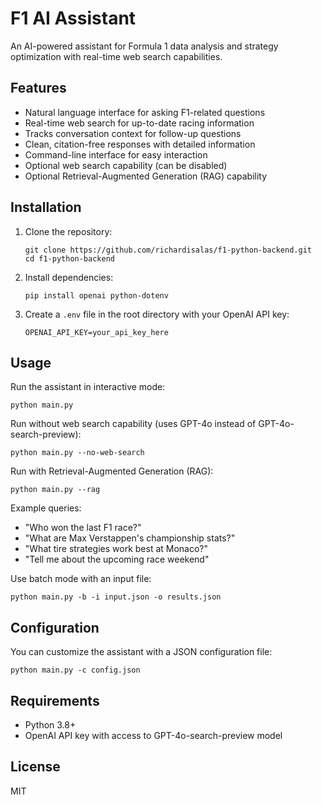# F1 AI Assistant

An AI-powered assistant for Formula 1 data analysis and strategy optimization with real-time web search capabilities.

## Features

- Natural language interface for asking F1-related questions
- Real-time web search for up-to-date racing information
- Tracks conversation context for follow-up questions
- Clean, citation-free responses with detailed information
- Command-line interface for easy interaction
- Optional web search capability (can be disabled)
- Optional Retrieval-Augmented Generation (RAG) capability

## Installation

1. Clone the repository:
   ```
   git clone https://github.com/richardisalas/f1-python-backend.git
   cd f1-python-backend
   ```

2. Install dependencies:
   ```
   pip install openai python-dotenv
   ```

3. Create a `.env` file in the root directory with your OpenAI API key:
   ```
   OPENAI_API_KEY=your_api_key_here
   ```

## Usage

Run the assistant in interactive mode:
```
python main.py
```

Run without web search capability (uses GPT-4o instead of GPT-4o-search-preview):
```
python main.py --no-web-search
```

Run with Retrieval-Augmented Generation (RAG):
```
python main.py --rag
```

Example queries:
- "Who won the last F1 race?"
- "What are Max Verstappen's championship stats?"
- "What tire strategies work best at Monaco?"
- "Tell me about the upcoming race weekend"

Use batch mode with an input file:
```
python main.py -b -i input.json -o results.json
```

## Configuration

You can customize the assistant with a JSON configuration file:
```
python main.py -c config.json
```

## Requirements

- Python 3.8+
- OpenAI API key with access to GPT-4o-search-preview model

## License

MIT 